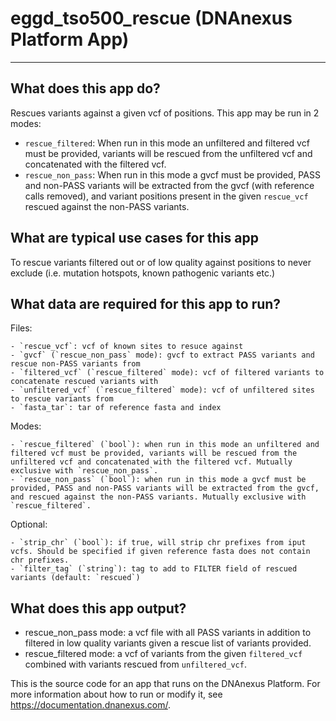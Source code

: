 <!-- dx-header -->
# eggd_tso500_rescue (DNAnexus Platform App)
-----------------------------------------
## What does this app do?

Rescues variants against a given vcf of positions. This app may be run in 2 modes:

- `rescue_filtered`: When run in this mode an unfiltered and filtered vcf must be provided, variants will be rescued from the unfiltered vcf and concatenated with the filtered vcf.
- `rescue_non_pass`: When run in this mode a gvcf must be provided, PASS and non-PASS variants will be extracted from the gvcf (with reference calls removed), and variant positions present in the given `rescue_vcf` rescued against the non-PASS variants.


## What are typical use cases for this app
To rescue variants filtered out or of low quality against positions to never exclude (i.e. mutation hotspots, known pathogenic variants etc.)


## What data are required for this app to run?
Files:

    - `rescue_vcf`: vcf of known sites to resuce against
    - `gvcf` (`rescue_non_pass` mode): gvcf to extract PASS variants and rescue non-PASS variants from
    - `filtered_vcf` (`rescue_filtered` mode): vcf of filtered variants to concatenate rescued variants with
    - `unfiltered_vcf` (`rescue_filtered` mode): vcf of unfiltered sites to rescue variants from
    - `fasta_tar`: tar of reference fasta and index

Modes:

    - `rescue_filtered` (`bool`): when run in this mode an unfiltered and filtered vcf must be provided, variants will be rescued from the unfiltered vcf and concatenated with the filtered vcf. Mutually exclusive with `rescue_non_pass`.
    - `rescue_non_pass` (`bool`): when run in this mode a gvcf must be provided, PASS and non-PASS variants will be extracted from the gvcf, and rescued against the non-PASS variants. Mutually exclusive with `rescue_filtered`.

Optional:

    - `strip_chr` (`bool`): if true, will strip chr prefixes from iput vcfs. Should be specified if given reference fasta does not contain chr prefixes.
    - `filter_tag` (`string`): tag to add to FILTER field of rescued variants (default: `rescued`)


## What does this app output?

- rescue_non_pass mode: a vcf file with all PASS variants in addition to filtered in low quality variants given a rescue list of variants provided.
- rescue_filtered mode: a vcf of variants from the given `filtered_vcf` combined with variants rescued from `unfiltered_vcf`.

This is the source code for an app that runs on the DNAnexus Platform.
For more information about how to run or modify it, see
https://documentation.dnanexus.com/.
